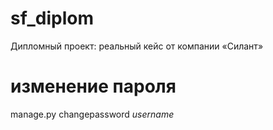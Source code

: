 # sf_diplom
Дипломный проект: реальный кейс от компании «Силант»

# изменение пароля
manage.py changepassword *username*